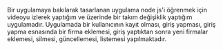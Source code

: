 
Bir uygulamaya bakılarak tasarlanan uygulama node js'i öğrenmek için videoyu izlerek yaptığım ve üzerinde bir takım değişiklik yaptığım uygulamadır.
Uygulamada bir kullanıcının kayıt olması, giriş yapması, giriş yapma esnasında bir firma eklemesi, giriş yaptıktan sonra yeni firmalar eklemesi, silmesi, güncellemesi, listemesi yapılmaktadır.
